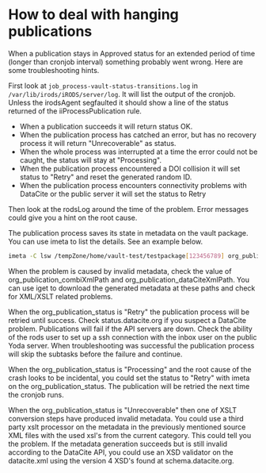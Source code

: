 # How to deal with hanging publications

When a publication stays in Approved status for an extended period of time (longer than cronjob interval) something probably went
wrong. Here are some troubleshooting hints.

First look at `job_process-vault-status-transitions.log` in `/var/lib/irods/iRODS/server/log`. It will list the output of the cronjob. Unless the irodsAgent segfaulted it should show a line of the status returned of the iiProcessPublication rule.


- When a publication succeeds it will return status OK.
- When the publication process has catched an error, but has no recovery process it will return "Unrecoverable" as status.
- When the whole process was interrupted at a time the error could not be caught, the status will stay at "Processing".
- When the publication process encountered a DOI collision it will set status to "Retry" and reset the generated random ID.
- When the publication process encounters connectivity problems with DataCite or the public server it will set the status to Retry


Then look at the rodsLog around the time of the problem. Error messages could give you a hint on the root cause.


The publication process saves its state in metadata on the vault package. You can use imeta to list the details. See an example below.

```bash
imeta -C lsw /tempZone/home/vault-test/testpackage[123456789] org_publication%
```

When the problem is caused by invalid metadata, check the value of org_publication_combiXmlPath and org_publication_dataCiteXmlPath. You can use iget to download the generated metadata at these paths and check for XML/XSLT related problems.


When the org_publication_status is "Retry" the publication process will be retried until success. Check status.datacite.org if you
suspect a DataCite problem. Publications will fail if the API servers are down.  Check the ability of the rods user to set up a ssh
connection with the inbox user on the public Yoda server. When troubleshooting was successful the publication process will skip the subtasks
before the failure and continue.


When the org_publication_status is "Processing" and the root cause of the crash looks to be incidental, you could set the status to "Retry" with  imeta on the org_publication_status. The publication will be retried the next time the cronjob runs.


When the org_publication_status is "Unrecoverable" then one of XSLT conversion steps have produced invalid metadata. You could use a third party xslt processor on the metadata in the previously mentioned source XML files with the used xsl's from the current category. This could tell you the problem. If the metadata generation succeeds but is still invalid according to the DataCite API, you could use an XSD validator on the datacite.xml using the version 4 XSD's found at schema.datacite.org.
